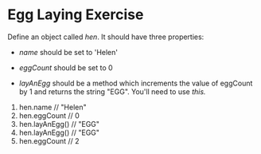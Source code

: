 # Egg Laying Exercise

Define an object called _hen_. It should have three properties:

- _name_ should be set to 'Helen'

- _eggCount_ should be set to 0

- _layAnEgg_ should be a method which increments the value of eggCount by 1 and returns the string "EGG". You'll need to use _this._

1. hen.name // "Helen"
2. hen.eggCount // 0
3. hen.layAnEgg() // "EGG"
4. hen.layAnEgg() // "EGG"
5. hen.eggCount // 2
